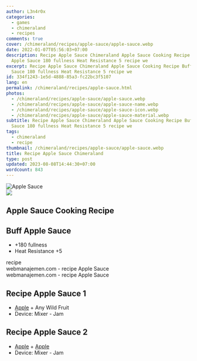 ```yaml
---
author: L3n4r0x
categories:
  - games
  - chimeraland
  - recipes
comments: true
cover: /chimeraland/recipes/apple-sauce/apple-sauce.webp
date: 2022-01-07T05:56:03+07:00
description: Recipe Apple Sauce Chimeraland Apple Sauce Cooking Recipe Buff
  Apple Sauce 180 fullness Heat Resistance 5 recipe we
excerpt: Recipe Apple Sauce Chimeraland Apple Sauce Cooking Recipe Buff Apple
  Sauce 180 fullness Heat Resistance 5 recipe we
id: 334f1243-1e5d-4888-85a3-fc22bc3f5107
lang: en
permalink: /chimeraland/recipes/apple-sauce.html
photos:
  - /chimeraland/recipes/apple-sauce/apple-sauce.webp
  - /chimeraland/recipes/apple-sauce/apple-sauce-name.webp
  - /chimeraland/recipes/apple-sauce/apple-sauce-icon.webp
  - /chimeraland/recipes/apple-sauce/apple-sauce-material.webp
subtitle: Recipe Apple Sauce Chimeraland Apple Sauce Cooking Recipe Buff Apple
  Sauce 180 fullness Heat Resistance 5 recipe we
tags:
  - chimeraland
  - recipe
thumbnail: /chimeraland/recipes/apple-sauce/apple-sauce.webp
title: Recipe Apple Sauce Chimeraland
type: post
updated: 2023-08-08T14:44:30+07:00
wordcount: 843
---
```


<link
  rel="stylesheet"
  href="https://rawcdn.githack.com/dimaslanjaka/Web-Manajemen/870a349/css/bootstrap-5-3-0-alpha3-wrapper.css"
/>
<section id="bootstrap-wrapper">
  <div data-bs-theme="dark">
    <div class="card mb-2">
      <div class="card-body">
        <div class="row g-0">
          <div class="col-sm-4 position-relative mb-2">
            <img
              src="https://www.webmanajemen.com/chimeraland/recipes/apple-sauce/apple-sauce-material.webp"
              class="card-img fit-cover w-100 h-100"
              alt="Apple Sauce"
              data-fancybox="true"
            />
          </div>
          <div class="col-sm-8 mb-2">
            <div class="card-body">
              <div class="d-flex flex-row align-items-center mb-3">
                <img
                  class="d-inline-block me-2"
                  src="https://www.webmanajemen.com/chimeraland/recipes/apple-sauce/apple-sauce-icon.webp"
                  width="auto"
                  height="auto"
                  style="vertical-align: middle"
                />
                <h2 class="fs-5">Apple Sauce Cooking Recipe</h2>
              </div>
              <h2 class="card-title fs-5">Buff Apple Sauce</h2>
              <div class="card-text">
                <ul>
                  <li>+180 fullness</li>
                  <li>Heat Resistance +5</li>
                </ul>
              </div>
              <span class="badge rounded-pill">recipe</span>
            </div>
            <div class="card-footer text-end text-muted mt-auto">
              webmanajemen.com - recipe Apple Sauce
            </div>
          </div>
        </div>
      </div>
      <div class="card-footer text-end text-muted">
        webmanajemen.com - recipe Apple Sauce
      </div>
    </div>
    <div class="row mb-2">
      <div class="col-12 col-lg-6 recipe-item mb-2">
        <div class="card">
          <div class="card-body">
            <h2 class="card-title fs-5">Recipe Apple Sauce 1</h2>
            <div class="card-text">
              <ul>
                <li>
                  <a
                    class="text-decoration-none text-primary"
                    href="/chimeraland/materials/apple.html"
                    >Apple</a
                  ><span> + </span>Any Wild Fruit
                </li>
                <li>Device: Mixer - Jam</li>
              </ul>
            </div>
          </div>
        </div>
      </div>
      <div class="col-12 col-lg-6 recipe-item mb-2">
        <div class="card">
          <div class="card-body">
            <h2 class="card-title fs-5">Recipe Apple Sauce 2</h2>
            <div class="card-text">
              <ul>
                <li>
                  <a
                    class="text-decoration-none text-primary"
                    href="/chimeraland/materials/apple.html"
                    >Apple</a
                  ><span> + </span
                  ><a
                    class="text-decoration-none text-primary"
                    href="/chimeraland/materials/apple.html"
                    >Apple</a
                  >
                </li>
                <li>Device: Mixer - Jam</li>
              </ul>
            </div>
          </div>
        </div>
      </div>
    </div>
  </div>
</section>